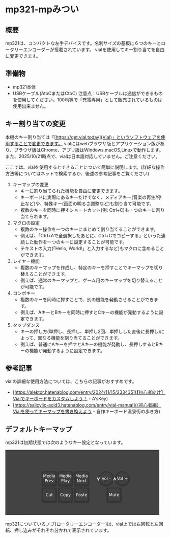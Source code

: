 # mp321-mpみつい

## 概要
mp321は、コンパクトな左手デバイスです。名刺サイズの基板に６つのキーとロータリーエンコーダーが搭載されています。
vialを使用してキー割り当てを自由に変更できます。

## 準備物
- mp321本体
- USBケーブル(AtoCまたはCtoC)
注意点：USBケーブルは通信ができるものを使用してください。100均等で「充電専用」として販売されているものは使用出来ません。

## キー割り当ての変更
本機のキー割り当ては「[https://get.vial.today](Vial)」というソフトウェアを使用することで変更できます。
vialにはwebブラウザ版とアプリケーション版があり、ブラウザ版はChrome、アプリ版はWindows,macOS,Linuxで動作します。
また、2025/10/21時点で、vialは日本語対応していません。ご注意ください。

ここでは、vialを使用するとできることについて簡単に説明します。(詳細な操作方法等についてはネットで検索するか、後述の参考記事をご覧ください)
1. キーマップの変更
   - キーに割り当てられた機能を自由に変更できます。
   - キーボードに実際にあるキーだけでなく、メディアキー(音楽の再生/停止など)や、特殊キー(画面の明るさ調整など)も割り当て可能です。
   - 複数のキーを同時に押すショートカット(例: Ctrl+C)も一つのキーに割り当てられます。
2. マクロの設定
   - 複数のキー操作を一つのキーにまとめて割り当てることができます。
   - 例えば、「Ctrl+Aで全選択したあとに、Ctrl+Cでコピーする」といった連続した動作を一つのキーに設定することが可能です。
   - テキストの入力(「Hello, World!」と入力するなど)もマクロに含めることができます。
3. レイヤー機能
   - 複数のキーマップを作成し、特定のキーを押すことでキーマップを切り替えることができます。
   - 例えば、通常のキーマップと、ゲーム用のキーマップを切り替えることが可能です。
4. コンボキー
   - 複数のキーを同時に押すことで、別の機能を発動させることができます。
   - 例えば、AキーとBキーを同時に押すとCキーの機能が発動するように設定できます。
5. タップダンス
   - キーの押し方(単押し、長押し、単押し2回、単押しした直後に長押し)によって、異なる機能を割り当てることができます。
   - 例えば、普通にAキーを押すとAキーの機能が発動し、長押しするとBキーの機能が発動するように設定できます。

## 参考記事
vialの詳細な使用方法については、こちらの記事がおすすめです。
- [https://alektor.hatenablog.com/entry/2024/11/15/233435](【初心者向け】Vialでキーボードをカスタムしよう！ - A'sKey)
- [https://salicylic-acid3.hatenablog.com/entry/vial-manual](（初心者編）Vialを使ってキーマップを書き換えよう - 自作キーボード温泉街の歩き方)


## デフォルトキーマップ
mp321は初期状態では次のようなキー設定となっています。

![alt text](img/default_km.png)

mp321についているノブ(ロータリーエンコーダー)は、vial上では右回転と左回転、押し込みがそれぞれ分かれて表示されています。

